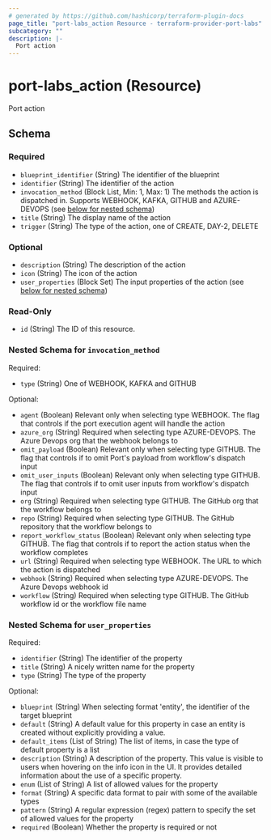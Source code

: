 ```yaml
---
# generated by https://github.com/hashicorp/terraform-plugin-docs
page_title: "port-labs_action Resource - terraform-provider-port-labs"
subcategory: ""
description: |-
  Port action
---
```


# port-labs_action (Resource)

Port action



<!-- schema generated by tfplugindocs -->
## Schema

### Required

- `blueprint_identifier` (String) The identifier of the blueprint
- `identifier` (String) The identifier of the action
- `invocation_method` (Block List, Min: 1, Max: 1) The methods the action is dispatched in. Supports WEBHOOK, KAFKA, GITHUB and AZURE-DEVOPS (see [below for nested schema](#nestedblock--invocation_method))
- `title` (String) The display name of the action
- `trigger` (String) The type of the action, one of CREATE, DAY-2, DELETE

### Optional

- `description` (String) The description of the action
- `icon` (String) The icon of the action
- `user_properties` (Block Set) The input properties of the action (see [below for nested schema](#nestedblock--user_properties))

### Read-Only

- `id` (String) The ID of this resource.

<a id="nestedblock--invocation_method"></a>
### Nested Schema for `invocation_method`

Required:

- `type` (String) One of WEBHOOK, KAFKA and GITHUB

Optional:

- `agent` (Boolean) Relevant only when selecting type WEBHOOK. The flag that controls if the port execution agent will handle the action
- `azure_org` (String) Required when selecting type AZURE-DEVOPS. The Azure Devops org that the webhook belongs to
- `omit_payload` (Boolean) Relevant only when selecting type GITHUB. The flag that controls if to omit Port's payload from workflow's dispatch input
- `omit_user_inputs` (Boolean) Relevant only when selecting type GITHUB. The flag that controls if to omit user inputs from workflow's dispatch input
- `org` (String) Required when selecting type GITHUB. The GitHub org that the workflow belongs to
- `repo` (String) Required when selecting type GITHUB. The GitHub repository that the workflow belongs to
- `report_workflow_status` (Boolean) Relevant only when selecting type GITHUB. The flag that controls if to report the action status when the workflow completes
- `url` (String) Required when selecting type WEBHOOK. The URL to which the action is dispatched
- `webhook` (String) Required when selecting type AZURE-DEVOPS. The Azure Devops webhook id
- `workflow` (String) Required when selecting type GITHUB. The GitHub workflow id or the workflow file name


<a id="nestedblock--user_properties"></a>
### Nested Schema for `user_properties`

Required:

- `identifier` (String) The identifier of the property
- `title` (String) A nicely written name for the property
- `type` (String) The type of the property

Optional:

- `blueprint` (String) When selecting format 'entity', the identifier of the target blueprint
- `default` (String) A default value for this property in case an entity is created without explicitly providing a value.
- `default_items` (List of String) The list of items, in case the type of default property is a list
- `description` (String) A description of the property. This value is visible to users when hovering on the info icon in the UI. It provides detailed information about the use of a specific property.
- `enum` (List of String) A list of allowed values for the property
- `format` (String) A specific data format to pair with some of the available types
- `pattern` (String) A regular expression (regex) pattern to specify the set of allowed values for the property
- `required` (Boolean) Whether the property is required or not


